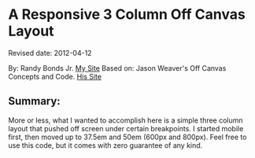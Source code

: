 # A Responsive 3 Column Off Canvas Layout
 
Revised date: 2012-04-12

By: Randy Bonds Jr. [My Site](http://www.rbjdesigns.com/)
Based on: Jason Weaver's Off Canvas Concepts and Code. [His Site](http://jasonweaver.name/lab/offcanvas/)

## Summary: 
More or less, what I wanted to accomplish here is a simple three column layout that pushed off screen under certain breakpoints. I started mobile first, then moved up to 37.5em and 50em (600px and 800px).
Feel free to use this code, but it comes with zero guarantee of any kind. 
